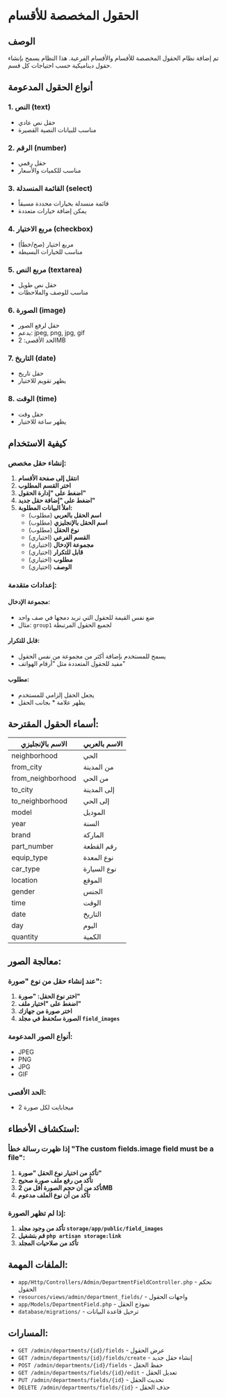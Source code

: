 # الحقول المخصصة للأقسام

## الوصف
تم إضافة نظام الحقول المخصصة للأقسام والأقسام الفرعية. هذا النظام يسمح بإنشاء حقول ديناميكية حسب احتياجات كل قسم.

## أنواع الحقول المدعومة

### 1. النص (text)
- حقل نص عادي
- مناسب للبيانات النصية القصيرة

### 2. الرقم (number)
- حقل رقمي
- مناسب للكميات والأسعار

### 3. القائمة المنسدلة (select)
- قائمة منسدلة بخيارات محددة مسبقاً
- يمكن إضافة خيارات متعددة

### 4. مربع الاختيار (checkbox)
- مربع اختيار (صح/خطأ)
- مناسب للخيارات البسيطة

### 5. مربع النص (textarea)
- حقل نص طويل
- مناسب للوصف والملاحظات

### 6. الصورة (image)
- حقل لرفع الصور
- يدعم: jpeg, png, jpg, gif
- الحد الأقصى: 2MB

### 7. التاريخ (date)
- حقل تاريخ
- يظهر تقويم للاختيار

### 8. الوقت (time)
- حقل وقت
- يظهر ساعة للاختيار

## كيفية الاستخدام

### إنشاء حقل مخصص:

1. **انتقل إلى صفحة الأقسام**
2. **اختر القسم المطلوب**
3. **اضغط على "إدارة الحقول"**
4. **اضغط على "إضافة حقل جديد"**
5. **املأ البيانات المطلوبة:**
   - **اسم الحقل بالعربي** (مطلوب)
   - **اسم الحقل بالإنجليزي** (مطلوب)
   - **نوع الحقل** (مطلوب)
   - **القسم الفرعي** (اختياري)
   - **مجموعة الإدخال** (اختياري)
   - **قابل للتكرار** (اختياري)
   - **مطلوب** (اختياري)
   - **الوصف** (اختياري)

### إعدادات متقدمة:

#### مجموعة الإدخال:
- ضع نفس القيمة للحقول التي تريد دمجها في صف واحد
- مثال: `group1` لجميع الحقول المرتبطة

#### قابل للتكرار:
- يسمح للمستخدم بإضافة أكثر من مجموعة من نفس الحقول
- مفيد للحقول المتعددة مثل "أرقام الهواتف"

#### مطلوب:
- يجعل الحقل إلزامي للمستخدم
- يظهر علامة * بجانب الحقل

## أسماء الحقول المقترحة:

| الاسم بالإنجليزي | الاسم بالعربي |
|------------------|---------------|
| neighborhood | الحي |
| from_city | من المدينة |
| from_neighborhood | من الحي |
| to_city | إلى المدينة |
| to_neighborhood | إلى الحي |
| model | الموديل |
| year | السنة |
| brand | الماركة |
| part_number | رقم القطعة |
| equip_type | نوع المعدة |
| car_type | نوع السيارة |
| location | الموقع |
| gender | الجنس |
| time | الوقت |
| date | التاريخ |
| day | اليوم |
| quantity | الكمية |

## معالجة الصور:

### عند إنشاء حقل من نوع "صورة":
1. **اختر نوع الحقل: "صورة"**
2. **اضغط على "اختيار ملف"**
3. **اختر صورة من جهازك**
4. **الصورة ستُحفظ في مجلد `field_images`**

### أنواع الصور المدعومة:
- JPEG
- PNG
- JPG
- GIF

### الحد الأقصى:
- 2 ميجابايت لكل صورة

## استكشاف الأخطاء:

### إذا ظهرت رسالة خطأ "The custom fields.image field must be a file":
1. **تأكد من اختيار نوع الحقل "صورة"**
2. **تأكد من رفع ملف صورة صحيح**
3. **تأكد من أن حجم الصورة أقل من 2MB**
4. **تأكد من أن نوع الملف مدعوم**

### إذا لم تظهر الصورة:
1. **تأكد من وجود مجلد `storage/app/public/field_images`**
2. **قم بتشغيل `php artisan storage:link`**
3. **تأكد من صلاحيات المجلد**

## الملفات المهمة:

- `app/Http/Controllers/Admin/DepartmentFieldController.php` - تحكم الحقول
- `resources/views/admin/department_fields/` - واجهات الحقول
- `app/Models/DepartmentField.php` - نموذج الحقل
- `database/migrations/` - ترحيل قاعدة البيانات

## المسارات:

- `GET /admin/departments/{id}/fields` - عرض الحقول
- `GET /admin/departments/{id}/fields/create` - إنشاء حقل جديد
- `POST /admin/departments/{id}/fields` - حفظ الحقل
- `GET /admin/departments/fields/{id}/edit` - تعديل الحقل
- `PUT /admin/departments/fields/{id}` - تحديث الحقل
- `DELETE /admin/departments/fields/{id}` - حذف الحقل 
